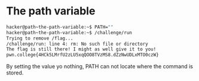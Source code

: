 # The path variable
```bash
hacker@path~the-path-variable:~$ PATH=""
hacker@path~the-path-variable:~$ /challenge/run
Trying to remove /flag...
/challenge/run: line 4: rm: No such file or directory
The flag is still there! I might as well give it to you!
pwn.college{4HCk5LMrfU2zLU5xqQOO8TVzMS8.dZzNwUDLxMTO0czW}
```
By setting the value yo nothing, PATH can not locate where the command is stored.

